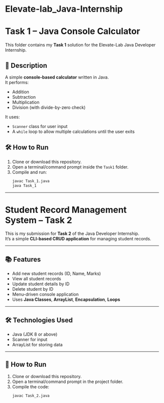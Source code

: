 # Elevate-lab_Java-Internship
# Task 1 – Java Console Calculator

This folder contains my **Task 1** solution for the Elevate-Lab Java Developer Internship.

## 📌 Description
A simple **console-based calculator** written in Java.  
It performs:
- Addition
- Subtraction
- Multiplication
- Division (with divide-by-zero check)

It uses:
- `Scanner` class for user input
- A `while` loop to allow multiple calculations until the user exits

## 🛠️ How to Run
1. Clone or download this repository.
2. Open a terminal/command prompt inside the `Task1` folder.
3. Compile and run:
   ```bash
   javac Task_1.java
   java Task_1
-----------------------------------------------------------------------------------------------

# Student Record Management System – Task 2

This is my submission for **Task 2** of the Java Developer Internship.  
It’s a simple **CLI-based CRUD application** for managing student records.

---

## 📚 Features
- Add new student records (ID, Name, Marks)
- View all student records
- Update student details by ID
- Delete student by ID
- Menu-driven console application
- Uses **Java Classes**, **ArrayList**, **Encapsulation**, **Loops**

---

## 🛠️ Technologies Used
- Java (JDK 8 or above)
- Scanner for input
- ArrayList for storing data

---

## 🚀 How to Run

1. Clone or download this repository.
2. Open a terminal/command prompt in the project folder.
3. Compile the code:
   ```bash
   javac Task_2.java
